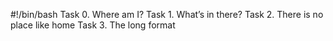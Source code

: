 #!/bin/bash
Task 0. Where am I?
Task 1. What’s in there?
Task 2. There is no place like home
Task 3. The long format
